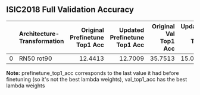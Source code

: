 ## ISIC2018 Full Validation Accuracy

|    | Architecture-Transformation   |   Original Prefinetune Top1 Acc |   Updated Prefinetune Top1 Acc |   Original Val Top1 Acc |   Updated Val Top1 Acc |   Original Finetune Top1 Acc |   Updated Finetune Top1 Acc |   Original Final Top1 Acc |   Updated Final Top1 Acc |
|---:|:------------------------------|--------------------------------:|-------------------------------:|------------------------:|-----------------------:|-----------------------------:|----------------------------:|--------------------------:|-------------------------:|
|  0 | RN50 rot90                    |                         12.4413 |                        12.7009 |                 35.7513 |                15.0259 |                      36.7876 |                     68.3938 |                   39.8964 |                  68.3938 |

**Note:** prefinetune_top1_acc corresponds to the last value it had before finetuning (so it's not the best lambda weights), val_top1_acc has the best lambda weights